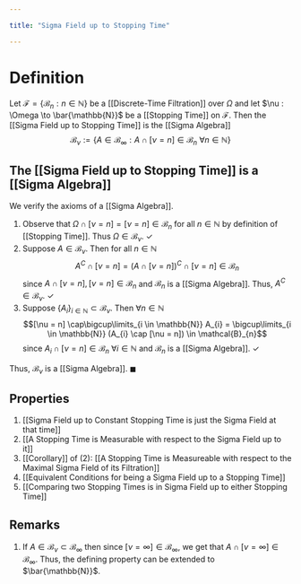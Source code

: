 ```yaml
---

title: "Sigma Field up to Stopping Time"

---
```

# Definition
Let $\mathcal{F} = \{\mathcal{B}_{n} : n \in \mathbb{N}\}$ be a [[Discrete-Time Filtration]] over $\Omega$ and let $\nu : \Omega \to \bar{\mathbb{N}}$ be a [[Stopping Time]] on $\mathcal{F}$. Then the [[Sigma Field up to Stopping Time]] is the [[Sigma Algebra]]
$$\mathcal{B}_{\nu} := \{A \in \mathcal{B}_{\infty}: A \cap [\nu = n] \in \mathcal{B}_{n} \text{ }\forall n \in \mathbb{N}\}$$
## The [[Sigma Field up to Stopping Time]] is a [[Sigma Algebra]]
We verify the axioms of a [[Sigma Algebra]].
1. Observe that $\Omega \cap [\nu = n] = [\nu = n] \in \mathcal{B}_{n}$ for all $n \in \mathbb{N}$ by definition of [[Stopping Time]]. Thus $\Omega \in \mathcal{B}_\nu$. $\checkmark$
2. Suppose $A \in \mathcal{B}_\nu$. Then for all $n \in \mathbb{N}$ $$A^{C} \cap [\nu = n] = (A \cap [\nu = n])^{C} \cap [\nu =n] \in \mathcal{B}_n$$ since $A \cap [\nu = n], [\nu = n] \in \mathcal{B}_n$ and $\mathcal{B}_{n}$ is a [[Sigma Algebra]]. Thus, $A^{C} \in \mathcal{B}_\nu$. $\checkmark$
3. Suppose $\{A_{i}\}_{i \in \mathbb{N}} \subset \mathcal{B}_\nu$. Then $\forall n \in \mathbb{N}$ $$[\nu = n] \cap\bigcup\limits_{i \in \mathbb{N}} A_{i} = \bigcup\limits_{i \in \mathbb{N}} (A_{i} \cap [\nu = n]) \in \mathcal{B}_{n}$$ since $A_{i} \cap [\nu = n] \in \mathcal{B}_{n}$ $\forall i \in \mathbb{N}$ and $\mathcal{B}_{n}$ is a [[Sigma Algebra]]. $\checkmark$

Thus, $\mathcal{B}_\nu$ is a [[Sigma Algebra]]. $\blacksquare$

## Properties
1. [[Sigma Field up to Constant Stopping Time is just the Sigma Field at that time]]
2. [[A Stopping Time is Measurable with respect to the Sigma Field up to it]]
3. [[Corollary]] of (2): [[A Stopping Time is Measureable with respect to the Maximal Sigma Field of its Filtration]]
4. [[Equivalent Conditions for being a Sigma Field up to a Stopping Time]]
5. [[Comparing two Stopping Times is in Sigma Field up to either Stopping Time]]

## Remarks
1. If $A \in \mathcal{B}_{\nu}\subset \mathcal{B}_\infty$ then since $[\nu = \infty] \in \mathcal{B}_\infty$, we get that $A \cap [\nu = \infty] \in \mathcal{B}_\infty$. Thus, the defining property can be extended to $\bar{\mathbb{N}}$.